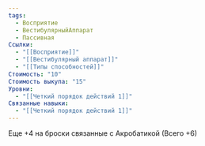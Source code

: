 ```yaml
---
tags:
  - Восприятие
  - ВестибулярныйАппарат
  - Пассивная
Ссылки:
  - "[[Восприятие]]"
  - "[[Вестибулярный аппарат]]"
  - "[[Типы способностей]]"
Стоимость: "10"
Стоимость выкупа: "15"
Уровни:
  - "[[Четкий порядок действий 1]]"
Связанные навыки:
  - "[[Четкий порядок действий 1]]"
---
```

Еще +4 на броски связанные с Акробатикой (Всего +6)